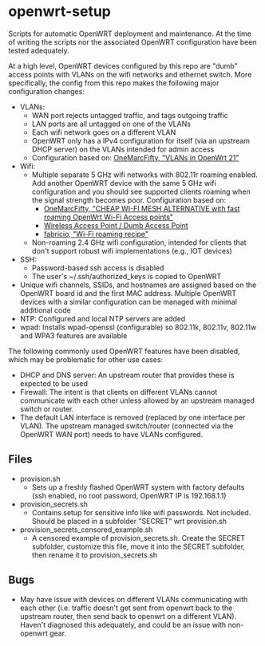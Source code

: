 # openwrt-setup
Scripts for automatic OpenWRT deployment and maintenance. At the time of writing the scripts nor the associated OpenWRT configuration have been tested adequately. 

At a high level, OpenWRT devices configured by this repo are "dumb" access points with VLANs on the wifi networks and ethernet switch. More specifically, the config from this repo makes the following major configuration changes:
* VLANs:
  * WAN port rejects untagged traffic, and tags outgoing traffic
  * LAN ports are all untagged on one of the VLANs
  * Each wifi network goes on a different VLAN
  * OpenWRT only has a IPv4 configuration for itself (via an upstream DHCP server) on the VLANs intended for admin access
  * Configuration based on: [OneMarcFifty, "VLANs in OpenWrt 21"](https://www.youtube.com/watch?v=qeuZqRqH-ug)
* Wifi:
  * Multiple separate 5 GHz wifi networks with 802.11r roaming enabled. Add another OpenWRT device with the same 5 GHz wifi configuration and you should see supported clients roaming when the signal strength becomes poor. Configuration based on:
    *  [OneMarcFifty, "CHEAP WI-FI MESH ALTERNATIVE with fast roaming OpenWrt Wi-Fi Access points"](https://www.youtube.com/watch?v=kMgs2XFClaM)
    * [Wireless Access Point / Dumb Access Point](https://openwrt.org/docs/guide-user/network/wifi/dumbap)
    *  [fabricio, "Wi-Fi roaming recipe"](https://forum.openwrt.org/t/wi-fi-roaming-recipe/70538/2)
  * Non-roaming 2.4 GHz wifi configuration, intended for clients that don't support robust wifi implementations (e.g., IOT devices)
* SSH: 
  * Password-based ssh access is disabled
  * The user's ~/.ssh/authorized_keys is copied to OpenWRT
* Unique wifi channels, SSIDs, and hostnames are assigned based on the OpenWRT board id and the first MAC address. Multiple OpenWRT devices with a similar configuration can be managed with minimal additional code
* NTP: Configured and local NTP servers are added
* wpad: Installs wpad-openssl (configurable) so 802.11k, 802.11v, 802.11w and WPA3 features are available

The following commonly used OpenWRT features have been disabled, which may be problematic for other use cases:
* DHCP and DNS server: An upstream router that provides these is expected to be used
* Firewall: The intent is that clients on different VLANs cannot communicate with each other unless allowed by an upstream managed switch or router. 
* The default LAN interface is removed (replaced by one interface per VLAN). The upstream managed switch/router (connected via the OpenWRT WAN port) needs to have VLANs configured.

## Files
* provision.sh
  * Sets up a freshly flashed OpenWRT system with factory defaults (ssh enabled, no root password, OpenWRT IP is 192.168.1.1)
* provision_secrets.sh
  * Contains setup for sensitive info like wifi passwords. Not included. Should be placed in a subfolder "SECRET" wrt provision.sh
* provision_secrets_censored_example.sh
  * A censored example of provision_secrets.sh. Create the SECRET subfolder, customize this file, move it into the SECRET subfolder, then rename it to provision_secrets.sh

## Bugs
* May have issue with devices on different VLANs communicating with each other (i.e. traffic doesn't get sent from openwrt back to the upstream router, then send back to openwrt on a different VLAN). Haven't diagnosed this adequately, and could be an issue with non-openwrt gear.
